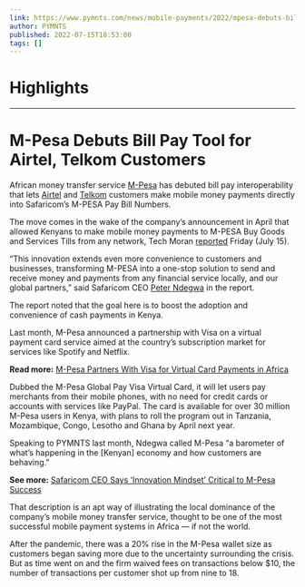 ```yaml
---
link: https://www.pymnts.com/news/mobile-payments/2022/mpesa-debuts-bill-pay-tool-airtel-telkom-customers/
author: PYMNTS
published: 2022-07-15T18:53:00
tags: []
---
```

# Highlights


---
# M-Pesa Debuts Bill Pay Tool for Airtel, Telkom Customers
African money transfer service [M-Pesa](https://www.vodafone.com/about-vodafone/what-we-do/consumer-products-and-services/m-pesa) has debuted bill pay interoperability that lets [Airtel](https://www.airtel.in/) and [Telkom](https://www.telkom.co.za/) customers make mobile money payments directly into Safaricom’s M-PESA Pay Bill Numbers.

The move comes in the wake of the company’s announcement in April that allowed Kenyans to make mobile money payments to M-PESA Buy Goods and Services Tills from any network, Tech Moran [reported](https://techmoran.com/2022/07/15/airtel-and-telkom-customers-to-make-mobile-money-payments-directly-to-safaricoms-m-pesa-pay-bill-numbers/) Friday (July 15).

“This innovation extends even more convenience to customers and businesses, transforming M-PESA into a one-stop solution to send and receive money and payments from any financial service locally, and our global partners,” said Safaricom CEO [Peter Ndegwa](https://www.linkedin.com/in/peter-ndegwa-78b3a02/) in the report.

The report noted that the goal here is to boost the adoption and convenience of cash payments in Kenya.

Last month, M-Pesa announced a partnership with Visa on a virtual payment card service aimed at the country’s subscription market for services like Spotify and Netflix.

**Read more:** [M-Pesa Partners With Visa for Virtual Card Payments in Africa](https://www.pymnts.com/digital-payments/2022/m-pesa-partners-with-visa-for-virtual-card-payments-in-africa/)

Dubbed the M-Pesa Global Pay Visa Virtual Card, it will let users pay merchants from their mobile phones, with no need for credit cards or accounts with services like PayPal. The card is available for over 30 million M-Pesa users in Kenya, with plans to roll the program out in Tanzania, Mozambique, Congo, Lesotho and Ghana by April next year.

Speaking to PYMNTS last month, Ndegwa called M-Pesa “a barometer of what’s happening in the [Kenyan] economy and how customers are behaving.”

**See more:** [Safaricom CEO Says ‘Innovation Mindset’ Critical to M-Pesa Success](https://www.pymnts.com/news/mobile-payments/2022/safaricom-ceo-innovation-mindset-critical-to-m-pesa-success/)

That description is an apt way of illustrating the local dominance of the company’s mobile money transfer service, thought to be one of the most successful mobile payment systems in Africa — if not the world.

After the pandemic, there was a 20% rise in the M-Pesa wallet size as customers began saving more due to the uncertainty surrounding the crisis. But as time went on and the firm waived fees on transactions below $10, the number of transactions per customer shot up from nine to 18.